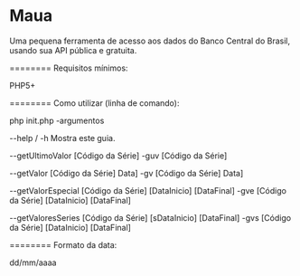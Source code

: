 Maua
========
Uma pequena ferramenta de acesso aos dados do Banco Central do Brasil, usando sua API pública e gratuita.

========
Requisitos mínimos:

  PHP5+

========
Como utilizar (linha de comando):
 
  php init.php -argumentos
  
  --help / -h Mostra este guia.
  
  --getUltimoValor   [Código da Série]
  -guv               [Código da Série]
  
  --getValor         [Código da Série] Data]
  -gv                [Código da Série] Data]
  
  --getValorEspecial [Código da Série] [DataInicio] [DataFinal]
  -gve               [Código da Série] [DataInicio] [DataFinal]
  
  --getValoresSeries [Código da Série] [sDataInicio] [DataFinal]
  -gvs               [Código da Série] [DataInicio] [DataFinal]

========
Formato da data:

  dd/mm/aaaa
